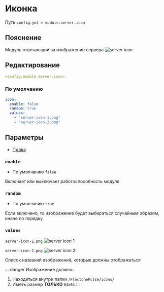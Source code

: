 # Иконка
Путь `config.yml > module.server.icon`

## Пояснение
Модуль отвечающий за изображение сервера
![server icon](/servericon.png)

## Редактирование
```yaml
<config.module.server.icon>
```

### По умолчанию
```yaml
icon:
  enable: false
  random: true
  values:
    - "server-icon-1.png"
    - "server-icon-2.png"
```

## Параметры

- [Права](/ru/permissions/module/server/icon/)

### `enable`
- По умолчанию `false`

Включает или выключает работоспособность модуля

### `random`
- По умолчанию `true`

Если включено, то изображение будет выбираться случайным образом, иначе по порядку

### `values`

`server-icon-1.png` ![server icon 1](/server-icon-1.png) 


`server-icon-2.png` ![server icon 2](/server-icon-2.png)

Список названий изображений, которые должны отображаться

::: danger Изображение должно:
1. Находиться внутри папки `/FlectonePulse/icons/`
2. Иметь размер **ТОЛЬКО** `64x64`
:::